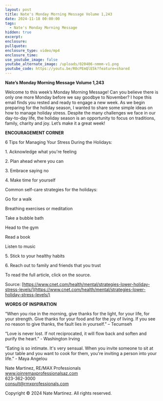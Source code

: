 ```yaml
---
layout: post
title: Nate's Monday Morning Message Volume 1,243
date: 2024-11-18 00:00:00
tags:
  - Nate's Monday Morning Message
hidden: true
excerpt:
enclosure:
pullquote:
enclosure_type: video/mp4
enclosure_time:
use_youtube_image: false
youtube_alternate_image: /uploads/020406-nmmm-v1.png
youtube_code: https://youtu.be/R0cPEmQlE5k?feature=shared
---
```

**Nate’s Monday Morning Message Volume 1,243**

Welcome to this week’s Monday Morning Message! Can you believe there is only one more Monday before we say goodbye to November? I hope this email finds you rested and ready to engage a new week. As we begin preparing for the holiday season, I wanted to share some simple ideas on how to manage holiday stress. Despite the many challenges we face in our day-to-day life, the holiday season is an opportunity to focus on traditions, family, charity and joy. Let’s make it a great week!

**ENCOURAGEMENT CORNER**&nbsp;

6 Tips for Managing Your Stress During the Holidays:

1\. Acknowledge what you're feeling

2\. Plan ahead where you can

3\. Embrace saying no

4\. Make time for yourself

Common self-care strategies for the holidays:

Go for a walk

Breathing exercises or meditation

Take a bubble bath

Head to the gym

Read a book

Listen to music

5\. Stick to your healthy habits

6\. Reach out to family and friends that you trust

To read the full article, click on the source.

Source: [https://www.cnet.com/health/mental/strategies-lower-holiday-stress-levels/](https://www.cnet.com/health/mental/strategies-lower-holiday-stress-levels/)

**WORDS OF INSPIRATION**

“When you rise in the morning, give thanks for the light, for your life, for your strength. Give thanks for your food and for the joy of living. If you see no reason to give thanks, the fault lies in yourself.” – Tecumseh

“Love is never lost. If not reciprocated, it will flow back and soften and purify the heart.” - Washington Irving

“Eating is so intimate. It's very sensual. When you invite someone to sit at your table and you want to cook for them, you're inviting a person into your life.” - Maya Angelou

Nate Martinez, RE/MAX Professionals<br>www.joinremaxprofessionalsaz.com<br>623-362-3000<br>consult@rmxprofessionals.com

Copyright © 2024 Nate Martinez. All rights reserved.